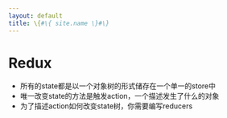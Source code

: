 ```yaml
---
layout: default
title: \{#\{ site.name \}#\}
---
```

# Redux

 - 所有的state都是以一个对象树的形式储存在一个单一的store中
 - 唯一改变state的方法是触发action，一个描述发生了什么的对象
 - 为了描述action如何改变state树，你需要编写reducers
